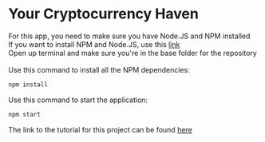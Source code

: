 # Your Cryptocurrency Haven

For this app, you need to make sure you have Node.JS and NPM installed\
If you want to install NPM and Node.JS, use this [link](https://nodejs.org/en/download/)\
Open up terminal and make sure you're in the base folder for the repository\
\
Use this command to install all the NPM dependencies:
```bash
npm install
```
Use this command to start the application:
```bash
npm start
```
The link to the tutorial for this project can be found [here](https://sabe.io/tutorials/getting-started-with-react#what-will-we-be-building)

